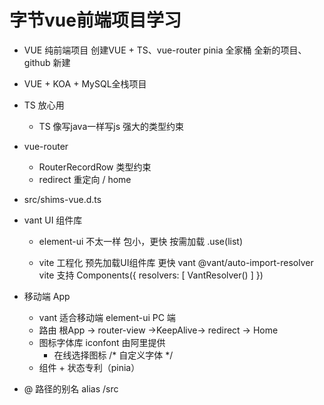 # 字节vue前端项目学习

- VUE 纯前端项目
  创建VUE + TS、vue-router pinia 全家桶
  全新的项目、github 新建 
- VUE + KOA + MySQL全栈项目 
- TS 放心用
   - TS 像写java一样写js 强大的类型约束
- vue-router
   - RouterRecordRow 类型约束
   - redirect 重定向 / home
- src/shims-vue.d.ts

- vant UI 组件库
  - element-ui 不太一样 包小，更快
    按需加载 .use(list)

  - vite 工程化
    预先加载UI组件库 更快 
    vant
    @vant/auto-import-resolver
    vite 支持
    Components({
      resolvers: [
        VantResolver()
      ]
    })
    
- 移动端 App
  - vant 适合移动端 element-ui PC 端
  - 路由 根App -> router-view ->KeepAlive-> redirect -> Home
  - 图标字体库 iconfont 由阿里提供
    - 在线选择图标  /* 自定义字体 */
  - 组件 + 状态专利（pinia）
  
- @ 路径的别名 alias /src 
